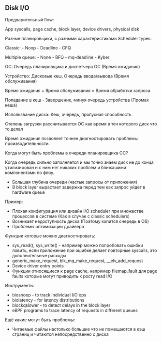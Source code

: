 
## Disk I/O

Предварительный flow:

App syscalls, page cache, block layer, device drivers, physical disk

Разные планировщики, с разными характеристиками
Scheduler types:

  Classic:
    - Noop
    - Deadline
    - CFQ
    
  Multiple queue:
    - None
    - BFQ
    - mq-deadline
    - Kyber

ОС: Очередь планировщика и диспетчера ОС (Время ожидания)

Устройство: Дисковые кеш, Очередь ввода/вывода (Время обслуживания)

Время ожидания + Время обслуживания = Время обработки запроса

Попадание в кеш - Завершение, минуя очередь устройства (Промах кеша)

Использвание диска: Кеш, очередь, пропусная способность

Степень загрузки рассчитывается ОС как время в теч которого диск что то делал

Время ожидания позволяет точнее диагностировать проблемы производительности.

Когда могут быть проблемы в очереди планировщика ОС?

Когда очередь сильно заполняется и мы точно знаем диск не до конца утилизирован и с ним нет никаких проблем и ближашими компонентами по флоу.
- Большая глубина очереди (частые запросы от приложения)
- В block layer вырастает задержка перед тем как запрос уйдёт в hardware queue

Пример:
 - Плохая конфигурация или дизайн I/O scheduler при множестве процессов в системе (Как в случае с classic schedulers)
 - Возникает недоступность диска (Поэтому копится очередь в OS)
 - Проблемы оптимизации драйвера

Функции которые можно диагностировать:
 - sys_read(), sys_write() - например можно попробовать ошибки ловить, если приложение при ошибке делает повторные syscalls, это дополнительные расходы
 - generic_make_request, blk_mq_make_request, __elv_add_request
 - Device driver entry points
 - Функции относящиеся к page cache, например filemap_fault для page faults которые могут приводить к росту read I/O

Инструменты:
 - biosnoop - to track individual I/O ops
 - biolatency - for latency distributions
 - blockqslower - to detect delays in the block layer
 - eBPF programs to trace latency of requests in different queues 

Ещё какие могут быть проблемы:
 - Читаемые файлы настолько большие что не помещаются в кэш страниц и читаются непосредственно с диска
